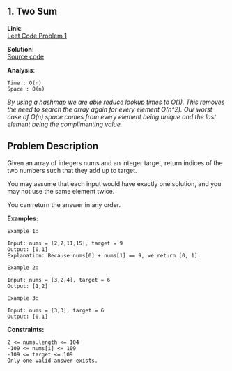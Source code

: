 ﻿## 1. Two Sum

**Link**:
</br>[Leet Code Problem 1](https://leetcode.com/problems/two-sum/)

**Solution**:
</br>[Source code](./Solutions/Solution_1_Hashmap.cs)

**Analysis**:
```
Time : O(n)
Space : O(n)
```

<p><em>By using a hashmap we are able reduce lookup times to O(1). This removes the need to search the array again for every element O(n^2).
Our worst case of O(n) space comes from every element being unique and the last element being the complimenting value.</em></p>

**Problem Description**
---------------------------------
Given an array of integers nums and an integer target, return indices of the two numbers such that they add up to target.

You may assume that each input would have exactly one solution, and you may not use the same element twice.

You can return the answer in any order.

 
**Examples:**
```
Example 1:

Input: nums = [2,7,11,15], target = 9
Output: [0,1]
Explanation: Because nums[0] + nums[1] == 9, we return [0, 1].

Example 2:

Input: nums = [3,2,4], target = 6
Output: [1,2]

Example 3:

Input: nums = [3,3], target = 6
Output: [0,1]
 ```

**Constraints:**
```
2 <= nums.length <= 104
-109 <= nums[i] <= 109
-109 <= target <= 109
Only one valid answer exists.
```
